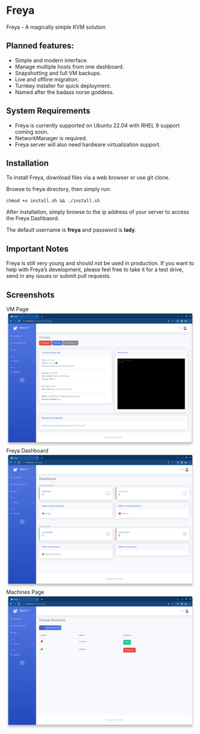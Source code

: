 # Freya
Freya - A magically simple KVM solution

## Planned features:
* Simple and modern interface.
* Manage multiple hosts from one dashboard.
* Snapshotting and full VM backups.
* Live and offline migration.
* Turnkey installer for quick deployment.
* Named after the badass norse goddess.

## System Requirements
* Freya is currently supported on Ubuntu 22.04 with RHEL 9 support coming soon.
* NetworkManager is required.
* Freya server will also need hardware virtualization support.

## Installation
To install Freya, download files via a web browser or use git clone.

Browse to freya directory, then simply run:
```
chmod +x install.sh && ./install.sh
```
After installation, simply browse to the ip address of your server to access the Freya Dashbaord.

The default username is **freya** and password is **lady**.

## Important Notes
Freya is still very young and should not be used in production. If you want to help with Freya’s development, please feel free to take it for a test drive, send in any issues or submit pull requests. 

## Screenshots
VM Page
![Alt text](https://github.com/aaronprisk/freya/raw/main/screenshots/1.png "VM Page")
Freya Dashboard
![Alt text](https://github.com/aaronprisk/freya/raw/main/screenshots/2.png "Freya Dashboard")
Machines Page
![Alt text](https://github.com/aaronprisk/freya/raw/main/screenshots/3.png "Machines Page")
